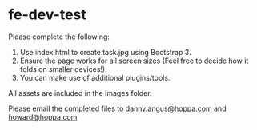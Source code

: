 # fe-dev-test

Please complete the following:

1. Use index.html to create task.jpg using Bootstrap 3.
2. Ensure the page works for all screen sizes (Feel free to decide how it folds on smaller devices!).
3. You can make use of additional plugins/tools.

All assets are included in the images folder.

Please email the completed files to danny.angus@hoppa.com and howard@hoppa.com
